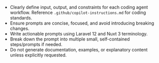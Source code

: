 - Clearly define input, output, and constraints for each coding agent workflow. Reference `.github/copilot-instructions.md` for coding standards.
- Ensure prompts are concise, focused, and avoid introducing breaking changes.
- Write actionable prompts using Laravel 12 and Nuxt 3 terminology.
- Break down the prompt into multiple small, self-contained steps/prompts if needed.
- Do not generate documentation, examples, or explanatory content unless explicitly requested.

